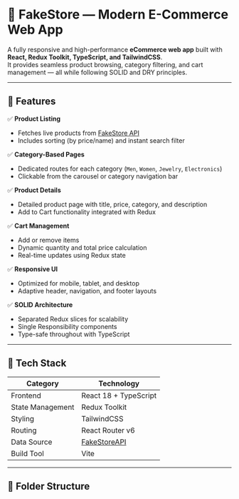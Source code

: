 # 🛒 FakeStore — Modern E-Commerce Web App

A fully responsive and high-performance **eCommerce web app** built with **React, Redux Toolkit, TypeScript, and TailwindCSS**.  
It provides seamless product browsing, category filtering, and cart management — all while following SOLID and DRY principles.

---

## 🚀 Features

✅ **Product Listing**
- Fetches live products from [FakeStore API](https://fakestoreapi.com/)
- Includes sorting (by price/name) and instant search filter

✅ **Category-Based Pages**
- Dedicated routes for each category (`Men`, `Women`, `Jewelry`, `Electronics`)
- Clickable from the carousel or category navigation bar

✅ **Product Details**
- Detailed product page with title, price, category, and description
- Add to Cart functionality integrated with Redux

✅ **Cart Management**
- Add or remove items
- Dynamic quantity and total price calculation
- Real-time updates using Redux state

✅ **Responsive UI**
- Optimized for mobile, tablet, and desktop
- Adaptive header, navigation, and footer layouts

✅ **SOLID Architecture**
- Separated Redux slices for scalability
- Single Responsibility components
- Type-safe throughout with TypeScript

---

## 🧩 Tech Stack

| Category | Technology |
|-----------|-------------|
| Frontend | React 18 + TypeScript |
| State Management | Redux Toolkit |
| Styling | TailwindCSS |
| Routing | React Router v6 |
| Data Source | [FakeStoreAPI](https://fakestoreapi.com/) |
| Build Tool | Vite |

---

## 📁 Folder Structure

